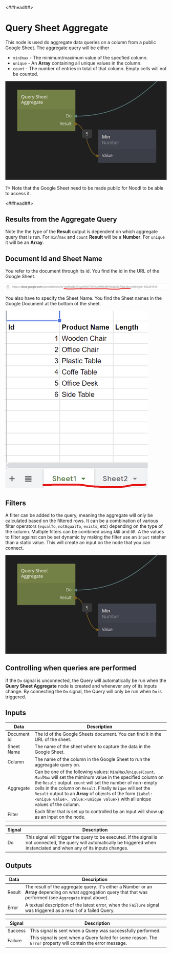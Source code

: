 <##head##>

# Query Sheet Aggregate

This node is used do aggregate data queries on a column from a public Google Sheet. The aggregate query will be either
* `min`/`max` - The minimum/maximum value of the specfied column.
* `unique` - An **Array** containing all unique values in the column.
* `count` - The number of entries in total of that column. Empty cells will not be counted.

<div class="ndl-image-with-background l">

![](query-sheet-ag-1.png)

</div>

?> Note that the Google Sheet need to be made public for Noodl to be able to access it.

<##head##>

## Results from the Aggregate Query

Note the the type of the **Result** output is dependent on which aggregate query that is run. For `min`/`max` and `count` **Result** will be a **Number**. For `unique` it will be an **Array**.


## Document Id and Sheet Name
You refer to the document through its id. You find the id in the URL of the Google Sheet.

<div class="ndl-image-with-background l">

![](../query-sheet/query-sheet-3.png)

</div>

You also have to specify the Sheet Name. You find the Sheet names in the Google Document at the bottom of the sheet.

<div class="ndl-image-with-background">

![](../query-sheet/query-sheet-4.png)

</div>

## Filters
A filter can be added to the query, meaning the aggregate will only be calculated based on the filtered rows. It can be a combination of various filter operators (`equalTo`, `notEqualTo`, `exists`, etc) depending on the type of the column. Multiple filters can be combined using `AND` and `OR`. A the values to filter against can be set dynamic by making the filter use an `Input` rateher than a static value. This will create an input on the node that you can connect.

<div class="ndl-image-with-background l">

![](query-sheet-ag-1.png)

</div>

## Controlling when queries are performed
If the `Do` signal is unconnected, the Query will automatically be run when the **Query Sheet Aggregate** node is created and whenever any of its inputs change. By connecting the `Do` signal, the Query will only be run when `Do` is triggered.

## Inputs

| Data                                      | Description                                                                                                                |
| ----------------------------------------- | -------------------------------------------------------------------------------------------------------------------------- |
| <span class="ndl-data">Document Id</span>   | The id of the Google Sheets document. You can find it in the URL of the sheet.   |
| <span class="ndl-data">Sheet Name</span>    | The name of the sheet where to capture the data in the Google Sheet.                      |
| <span class="ndl-data">Column</span>    | The name of the column in the Google Sheet to run the aggreagate query on.                      |
| <span class="ndl-data">Aggregate</span>        | Can be one of the following values: `Min`/`Max`/`Unique`/`Count`. `Min`/`Max` will set the miminum value in the specified column on the `Result` output. `count` will set the number of non-empty cells in the column on `Result`. Finally `Unique` will set the `Result` output to an **Array** of objects of the form `{Label:<unique value>, Value:<unique value>}` with all unique values of the column. |
| <span class="ndl-data">Filter</span>     | Each filter that is set up to controlled by an input will show up as an input on the node. |

| Signal                                         | Description                                                                                |
| ---------------------------------------------- | ------------------------------------------------------------------------------------------ |
| <span class="ndl-signal">Do</span> | This signal will trigger the query to be executed. If the signal is not connected, the query will automatically be triggered when instanciated and when any of its inputs changes. |

## Outputs

| Data                                            | Description                                                                                      |
| ----------------------------------------------- | ------------------------------------------------------------------------------------------------ |
| <span class="ndl-data">Result</span>         | The result of the aggregate query. It's either a  <span class="ndl-data">Number</span> or an **Array** depending on what aggregation query that that was performed (see `Aggregate` input above).|
| <span class="ndl-data">Error</span>         | A textual description of the latest error, when the `Failure` signal was triggered as a result of a failed Query.    |

| Signal                                       | Description                                                                               |
| -------------------------------------------- | ----------------------------------------------------------------------------------------- |
| <span class="ndl-signal">Success</span>        | This signal is sent when a Query was successfully performed. |
| <span class="ndl-signal">Failure</span> | This signal is sent when a Query failed for some reason. The `Error` property will contain the error message.  |

